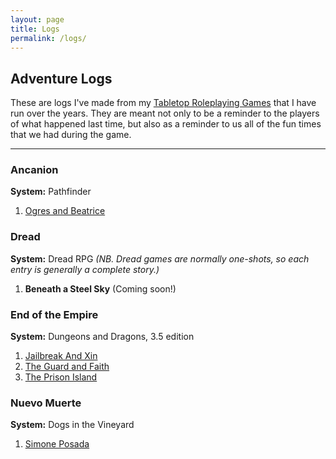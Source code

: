 ```yaml
---
layout: page
title: Logs
permalink: /logs/
---
```


## Adventure Logs

These are logs I\'ve made from my [Tabletop Roleplaying Games][1] that I
have run over the years. They are meant not only to be a reminder to the
players of what happened last time, but also as a reminder to us all of
the fun times that we had during the game.

* * *

### Ancanion

**System:** Pathfinder

1.  [Ogres and Beatrice](/logs/ancan-001/)

### Dread

**System:** Dread RPG *(NB. Dread games are normally one-shots, so each
entry is generally a complete story.)*

1.  **Beneath a Steel Sky** (Coming soon!)

### End of the Empire

**System:** Dungeons and Dragons, 3.5 edition

1.  [Jailbreak And Xin](/logs/eote-001/)
2.  [The Guard and Faith](/logs/eote-002/)
3.  [The Prison Island](/logs/eote-003/)

### Nuevo Muerte

**System:** Dogs in the Vineyard

1.  [Simone Posada](/logs/muert-001/)



[1]: http://en.wikipedia.org/wiki/Tabletop_role-playing_game
